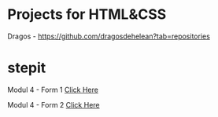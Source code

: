 
# Projects for HTML&CSS
Dragos - https://github.com/dragosdehelean?tab=repositories

# stepit

<p>Modul 4 - Form 1 <a href="https://mrtornado.github.io/stepit/modul%204/index.html">Click Here</a></p>
<p>Modul 4 - Form 2 <a href="https://mrtornado.github.io/stepit/modul%204/index2.html">Click Here</a></p>
